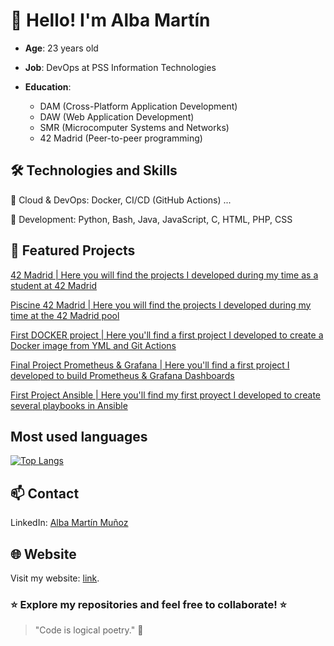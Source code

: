 # 👋 Hello! I'm Alba Martín
- **Age**: 23 years old
- **Job**: DevOps at PSS Information Technologies
- **Education**:

  - DAM (Cross-Platform Application Development)
  - DAW (Web Application Development)
  - SMR (Microcomputer Systems and Networks)
  - 42 Madrid (Peer-to-peer programming)

## 🛠️ Technologies and Skills
🔹 Cloud & DevOps: Docker, CI/CD (GitHub Actions) ...

🔹 Development: Python, Bash, Java, JavaScript, C, HTML, PHP, CSS

## 🚀 Featured Projects
[42 Madrid | Here you will find the projects I developed during my time as a student at 42 Madrid](https://github.com/albmart2/42Madrid)

[Piscine 42 Madrid | Here you will find the projects I developed during my time at the 42 Madrid pool](https://github.com/albmart2/CPiscine)

[First DOCKER project | Here you'll find a first project I developed to create a Docker image from YML and Git Actions](https://github.com/albmart2/practica-final-devops)

[Final Project Prometheus & Grafana | Here you'll find a first project I developed to build Prometheus & Grafana Dashboards](https://github.com/albmart2/practica_final_prometheus_-_grafana)

[First Project Ansible | Here you'll find my first proyect I developed to create several playbooks in Ansible](https://github.com/albmart2/practica_final_ansible)

## Most used languages

[![Top Langs](https://github-readme-stats.vercel.app/api/top-langs/?username=albmart2&theme=dracula)](https://github.com/anuraghazra/github-readme-stats)


## 📫 Contact
LinkedIn: [Alba Martín Muñoz](https://www.linkedin.com/in/alba-mart%C3%ADn-mu%C3%B1oz-7741bb250/)

## 🌐 Website
Visit my website: [link](https://www.albamartinmunoz.com/).

### ⭐ Explore my repositories and feel free to collaborate! ⭐

> "Code is logical poetry." 🚀
